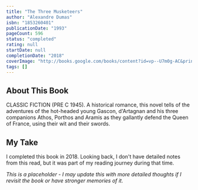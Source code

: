 ```yaml
---
title: "The Three Musketeers"
author: "Alexandre Dumas"
isbn: "1853260401"
publicationDate: "1993"
pageCount: 596
status: "completed"
rating: null
startDate: null
completionDate: "2018"
coverImage: "http://books.google.com/books/content?id=vp--U7m0g-AC&printsec=frontcover&img=1&zoom=1&edge=curl&source=gbs_api"
tags: []
---
```


## About This Book

CLASSIC FICTION (PRE C 1945). A historical romance, this novel tells of the adventures of the hot-headed young Gascon, d'Artagnan and his three companions Athos, Porthos and Aramis as they gallantly defend the Queen of France, using their wit and their swords.

## My Take

I completed this book in 2018. Looking back, I don't have detailed notes from this read, but it was part of my reading journey during that time.

*This is a placeholder - I may update this with more detailed thoughts if I revisit the book or have stronger memories of it.*
